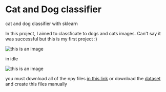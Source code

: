 # Cat and Dog classifier
cat and dog classifier with sklearn

In this project, I aimed to classficate to dogs and cats images. Can't say it was successful but this is my first project :)

![this is an image](https://i.hizliresim.com/svpqfwj.jpg)

in idle

![this is an image](https://i.hizliresim.com/t0gnlny.jpg)

you must download all of the npy files [in this link](https://drive.google.com/drive/folders/1KmpdJQ4YwI6yuS6JMcwPX_h4CKuR-TMn?usp=sharing) or download the [dataset](https://www.kaggle.com/tongpython/cat-and-dog) and create this files manually
